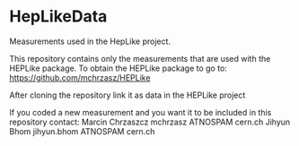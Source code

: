 # HepLikeData
Measurements used in the HepLike project.

This repository contains only the measurements that are used with the HEPLike package. To obtain the HEPLike package to go to:
https://github.com/mchrzasz/HEPLike

After cloning the repository link it as data in the HEPLike project

If you coded a new measurement and you want it to be included in this repository contact:
Marcin Chrzaszcz
mchrzasz ATNOSPAM cern.ch
Jihyun Bhom
jihyun.bhom ATNOSPAM cern.ch
